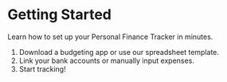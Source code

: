 # Getting Started
Learn how to set up your Personal Finance Tracker in minutes.
1. Download a budgeting app or use our spreadsheet template.
2. Link your bank accounts or manually input expenses.
3. Start tracking!